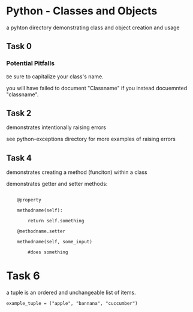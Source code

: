 
# Python - Classes and Objects


a pyhton directory demonstrating class and object creation and usage


## Task 0


### Potential Pitfalls

`B`e sure to capitalize your class's name.

you will have failed to document "Classname" if you instead docuemnted "classname".

## Task 2

demonstrates intentionally raising errors

see python-exceptions directory for more examples of raising errors


## Task 4

demonstrates creating a method (funciton) within a class

demonstrates getter and setter methods:


```

    @property

    methodname(self):

        return self.something

    @methodname.setter

    methodname(self, some_input)

        #does something

```

# Task 6

a tuple is an ordered and unchangeable list of items.

`example_tuple = ("apple", "bannana", "cuccumber")`
